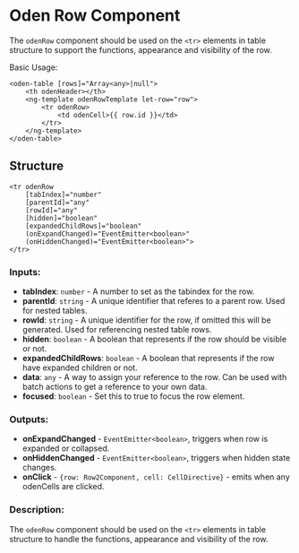 [//]: # (title: Row)
[//]: # (category: Oden Table)
[//]: # (icon: fa-table)


# Oden Row Component

The `odenRow` component should be used on the `<tr>` elements in table structure to support the functions, appearance and visibility of the row.


Basic Usage:
```
<oden-table [rows]="Array<any>|null">
    <th odenHeader></th>
    <ng-template odenRowTemplate let-row="row">
        <tr odenRow>
            <td odenCell>{{ row.id }}</td>
        </tr>
    </ng-template>
</oden-table>
```


## Structure

    <tr odenRow
        [tabIndex]="number"
        [parentId]="any"
        [rowId]="any"
        [hidden]="boolean"
        [expandedChildRows]="boolean"
        (onExpandChanged)="EventEmitter<boolean>"
        (onHiddenChanged)="EventEmitter<boolean>">
    </tr>


### Inputs:

* **tabIndex**: `number` - A number to set as the tabindex for the row.
* **parentId**: `string` - A unique identifier that referes to a parent row. Used for nested tables.
* **rowId**: `string` -  A unique identifier for the row, if omitted this will be generated. Used for referencing nested table rows.
* **hidden**: `boolean` - A boolean that represents if the row should be visible or not.
* **expandedChildRows**: `boolean` - A boolean that represents if the row have expanded children or not.
* **data**: `any` - A way to assign your reference to the row. Can be used with batch actions to get a reference to your own data. 
* **focused**: `boolean` - Set this to true to focus the row element.

### Outputs:

* **onExpandChanged** - `EventEmitter<boolean>`, triggers when row is expanded or collapsed.
* **onHiddenChanged** - `EventEmitter<boolean>`, triggers when hidden state changes.
* **onClick** - `{row: Row2Component, cell: CellDirective}` - emits when any odenCells are clicked.

### Description:

The `odenRow` component should be used on the `<tr>` elements in table structure to handle the functions, appearance and visibility of the row.
